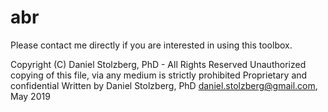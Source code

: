 # abr

Please contact me directly if you are interested in using this toolbox.

Copyright (C) Daniel Stolzberg, PhD - All Rights Reserved
Unauthorized copying of this file, via any medium is strictly prohibited
Proprietary and confidential
Written by Daniel Stolzberg, PhD <daniel.stolzberg@gmail.com>, May 2019
